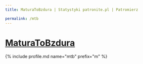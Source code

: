 ```yaml
---
title: MaturaToBzdura | Statystyki patronite.pl | Patromierz

permalink: /mtb
---
```


# [MaturaToBzdura](https://patronite.pl/mtb)

{% include profile.md name="mtb" prefix="m" %}
